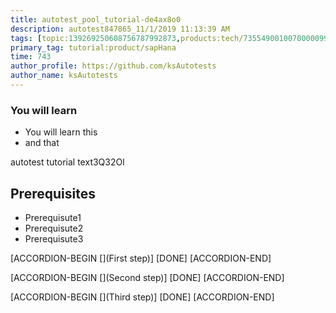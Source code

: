 ```yaml
---
title: autotest_pool_tutorial-de4ax8o0
description: autotest847865_11/1/2019 11:13:39 AM
tags: [topic:139269250608756787992873,products:tech/73554900100700000996,tutorial:experience/advanced]
primary_tag: tutorial:product/sapHana
time: 743
author_profile: https://github.com/ksAutotests
author_name: ksAutotests
---
```

### You will learn
- You will learn this
- and that

autotest tutorial text3Q32Ol

## Prerequisites
- Prerequisute1
- Prerequisute2
- Prerequisute3

[ACCORDION-BEGIN [](First step)]
[DONE]
[ACCORDION-END]

[ACCORDION-BEGIN [](Second step)]
[DONE]
[ACCORDION-END]

[ACCORDION-BEGIN [](Third step)]
[DONE]
[ACCORDION-END]

